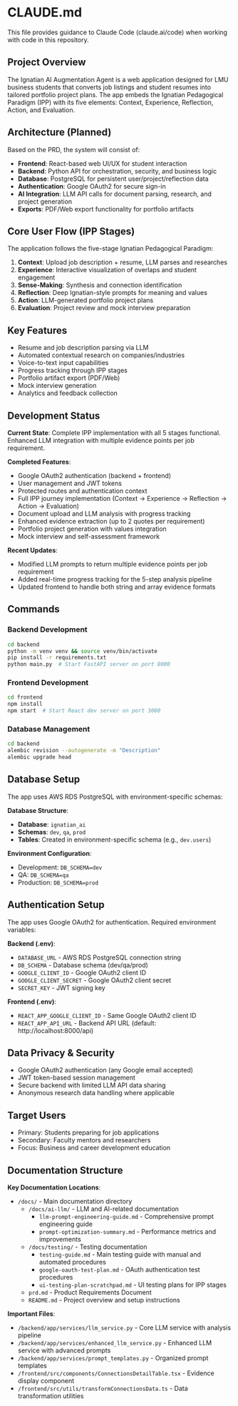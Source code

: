 # CLAUDE.md

This file provides guidance to Claude Code (claude.ai/code) when working with code in this repository.

## Project Overview

The Ignatian AI Augmentation Agent is a web application designed for LMU business students that converts job listings and student resumes into tailored portfolio project plans. The app embeds the Ignatian Pedagogical Paradigm (IPP) with its five elements: Context, Experience, Reflection, Action, and Evaluation.

## Architecture (Planned)

Based on the PRD, the system will consist of:

- **Frontend**: React-based web UI/UX for student interaction
- **Backend**: Python API for orchestration, security, and business logic  
- **Database**: PostgreSQL for persistent user/project/reflection data
- **Authentication**: Google OAuth2 for secure sign-in
- **AI Integration**: LLM API calls for document parsing, research, and project generation
- **Exports**: PDF/Web export functionality for portfolio artifacts

## Core User Flow (IPP Stages)

The application follows the five-stage Ignatian Pedagogical Paradigm:

1. **Context**: Upload job description + resume, LLM parses and researches
2. **Experience**: Interactive visualization of overlaps and student engagement
3. **Sense-Making**: Synthesis and connection identification
4. **Reflection**: Deep Ignatian-style prompts for meaning and values
5. **Action**: LLM-generated portfolio project plans
6. **Evaluation**: Project review and mock interview preparation

## Key Features

- Resume and job description parsing via LLM
- Automated contextual research on companies/industries
- Voice-to-text input capabilities
- Progress tracking through IPP stages
- Portfolio artifact export (PDF/Web)
- Mock interview generation
- Analytics and feedback collection

## Development Status

**Current State**: Complete IPP implementation with all 5 stages functional. Enhanced LLM integration with multiple evidence points per job requirement.

**Completed Features**:
- Google OAuth2 authentication (backend + frontend)
- User management and JWT tokens
- Protected routes and authentication context
- Full IPP journey implementation (Context → Experience → Reflection → Action → Evaluation)
- Document upload and LLM analysis with progress tracking
- Enhanced evidence extraction (up to 2 quotes per requirement)
- Portfolio project generation with values integration
- Mock interview and self-assessment framework

**Recent Updates**:
- Modified LLM prompts to return multiple evidence points per job requirement
- Added real-time progress tracking for the 5-step analysis pipeline
- Updated frontend to handle both string and array evidence formats

## Commands

### Backend Development
```bash
cd backend
python -m venv venv && source venv/bin/activate
pip install -r requirements.txt
python main.py  # Start FastAPI server on port 8000
```

### Frontend Development  
```bash
cd frontend
npm install
npm start  # Start React dev server on port 3000
```

### Database Management
```bash
cd backend
alembic revision --autogenerate -m "Description"
alembic upgrade head
```

## Database Setup

The app uses AWS RDS PostgreSQL with environment-specific schemas:

**Database Structure**:
- **Database**: `ignatian_ai` 
- **Schemas**: `dev`, `qa`, `prod`
- **Tables**: Created in environment-specific schema (e.g., `dev.users`)

**Environment Configuration**:
- Development: `DB_SCHEMA=dev`
- QA: `DB_SCHEMA=qa` 
- Production: `DB_SCHEMA=prod`

## Authentication Setup

The app uses Google OAuth2 for authentication. Required environment variables:

**Backend (.env)**:
- `DATABASE_URL` - AWS RDS PostgreSQL connection string
- `DB_SCHEMA` - Database schema (dev/qa/prod)
- `GOOGLE_CLIENT_ID` - Google OAuth2 client ID
- `GOOGLE_CLIENT_SECRET` - Google OAuth2 client secret
- `SECRET_KEY` - JWT signing key

**Frontend (.env)**:
- `REACT_APP_GOOGLE_CLIENT_ID` - Same Google OAuth2 client ID
- `REACT_APP_API_URL` - Backend API URL (default: http://localhost:8000/api)

## Data Privacy & Security

- Google OAuth2 authentication (any Google email accepted)
- JWT token-based session management
- Secure backend with limited LLM API data sharing
- Anonymous research data handling where applicable

## Target Users

- Primary: Students preparing for job applications
- Secondary: Faculty mentors and researchers
- Focus: Business and career development education

## Documentation Structure

**Key Documentation Locations**:
- `/docs/` - Main documentation directory
  - `/docs/ai-llm/` - LLM and AI-related documentation
    - `llm-prompt-engineering-guide.md` - Comprehensive prompt engineering guide
    - `prompt-optimization-summary.md` - Performance metrics and improvements
  - `/docs/testing/` - Testing documentation
    - `testing-guide.md` - Main testing guide with manual and automated procedures
    - `google-oauth-test-plan.md` - OAuth authentication test procedures
    - `ui-testing-plan-scratchpad.md` - UI testing plans for IPP stages
  - `prd.md` - Product Requirements Document
  - `README.md` - Project overview and setup instructions

**Important Files**:
- `/backend/app/services/llm_service.py` - Core LLM service with analysis pipeline
- `/backend/app/services/enhanced_llm_service.py` - Enhanced LLM service with advanced prompts
- `/backend/app/services/prompt_templates.py` - Organized prompt templates
- `/frontend/src/components/ConnectionsDetailTable.tsx` - Evidence display component
- `/frontend/src/utils/transformConnectionsData.ts` - Data transformation utilities